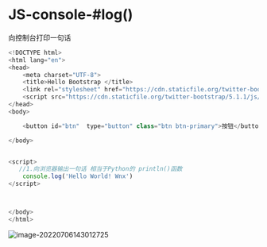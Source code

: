 # JS-console-#log()

向控制台打印一句话

```javascript
<!DOCTYPE html>
<html lang="en">
<head>
    <meta charset="UTF-8">
    <title>Hello Bootstrap </title>
    <link rel="stylesheet" href="https://cdn.staticfile.org/twitter-bootstrap/5.1.1/css/bootstrap.min.css">
    <script src="https://cdn.staticfile.org/twitter-bootstrap/5.1.1/js/bootstrap.bundle.min.js"></script>
</head>
<body>

    <button id="btn"  type="button" class="btn btn-primary">按钮</button>

</body>


<script>
   //1.向浏览器输出一句话 相当于Python的 println()函数
    console.log('Hello World! Wnx')
</script>



</body>
</html>
```

![image-20220706143012725](C:/Users/wangnaixing/AppData/Roaming/Typora/typora-user-images/image-20220706143012725.png)